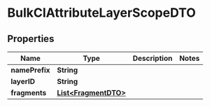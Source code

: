 

# BulkCIAttributeLayerScopeDTO


## Properties

Name | Type | Description | Notes
------------ | ------------- | ------------- | -------------
**namePrefix** | **String** |  | 
**layerID** | **String** |  | 
**fragments** | [**List&lt;FragmentDTO&gt;**](FragmentDTO.md) |  | 




